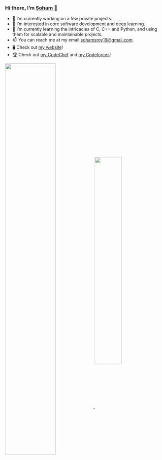 ### Hi there, I’m [Soham](https://www.sohamroy.tech) 👋
 
- 🔭 I’m currently working on a few private projects.
- 👀 I’m interested in core software development and deep learning.
- 🌱 I’m currently learning the intricacies of C, C++ and Python, and using them for scalable and maintainable projects.
- 📫 You can reach me at my email sohamsroy19@gmail.com.
- 🖥️ Check out [my website](https://www.sohamroy.tech)!
- 🏆 Check out [my CodeChef](https://www.codechef.com/users/sohamroy19) and [my Codeforces](https://codeforces.com/profile/royS)!

<a href="https://github.com/sohamroy19#js-contribution-activity">
  <img align="center" src="https://github-readme-stats.vercel.app/api?username=sohamroy19&theme=tokyonight&count_private=true&show_icons=true&include_all_commits=true" width=57%/>
</a>
<!-- &nbsp; -->
<a href="https://github.com/search?q=author:sohamroy19">
  <img align="center" src="https://github-readme-stats.vercel.app/api/top-langs/?username=sohamroy19&theme=tokyonight&layout=compact&hide=jupyter%20notebook,scss,css,tex&langs_count=8" width=41.5%/>
</a>

<!-- Sourced from https://github.com/Platane/snk -->
<!-- ![contribution-graph-snake](https://raw.githubusercontent.com/sohamroy19/sohamroy19/output/github-contribution-grid-snake.svg) -->
<!-- Removed due to dark mode detection issues on linux -->
